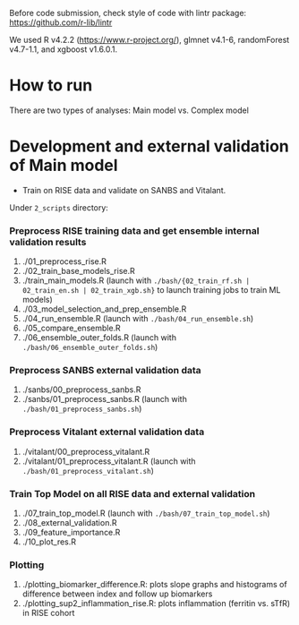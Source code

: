Before code submission, check style of code with lintr package: https://github.com/r-lib/lintr

We used R v4.2.2 (https://www.r-project.org/), glmnet v4.1-6, randomForest v4.7-1.1, and xgboost v1.6.0.1.

# How to run
There are two types of analyses: Main model vs. Complex model

# Development and external validation of Main model
- Train on RISE data and validate on SANBS and Vitalant.

Under `2_scripts` directory:

### Preprocess RISE training data and get ensemble internal validation results
1. ./01_preprocess_rise.R 
1. ./02_train_base_models_rise.R 
1. ./train_main_models.R (launch with `./bash/{02_train_rf.sh | 02_train_en.sh | 02_train_xgb.sh}` to launch training jobs to train ML models)
1. ./03_model_selection_and_prep_ensemble.R 
1. ./04_run_ensemble.R (launch with `./bash/04_run_ensemble.sh`)
1. ./05_compare_ensemble.R
1. ./06_ensemble_outer_folds.R (launch with `./bash/06_ensemble_outer_folds.sh`)


### Preprocess SANBS external validation data
1. ./sanbs/00_preprocess_sanbs.R 
1. ./sanbs/01_preprocess_sanbs.R (launch with `./bash/01_preprocess_sanbs.sh`)


### Preprocess Vitalant external validation data
1. ./vitalant/00_preprocess_vitalant.R 
1. ./vitalant/01_preprocess_vitalant.R (launch with `./bash/01_preprocess_vitalant.sh`)


### Train Top Model on all RISE data and external validation 
1. ./07_train_top_model.R (launch with `./bash/07_train_top_model.sh`)
1. ./08_external_validation.R
1. ./09_feature_importance.R
1. ./10_plot_res.R

### Plotting
1. ./plotting_biomarker_difference.R: plots slope graphs and histograms of difference between index and follow up biomarkers
1. ./plotting_sup2_inflammation_rise.R: plots inflammation (ferritin vs. sTfR) in RISE cohort


